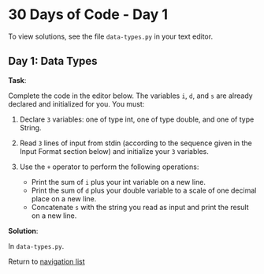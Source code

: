 # 30 Days of Code - Day 1

To view solutions, see the file `data-types.py` in your text editor.

## Day 1: Data Types

**Task**:

Complete the code in the editor below. The variables `i`, `d`, and `s` are already declared
and initialized for you. You must:

1. Declare `3` variables: one of type int, one of type double, and one of type String.

2. Read `3` lines of input from stdin (according to the sequence given in the Input Format section below) 
and initialize your `3` variables.

3. Use the `+` operator to perform the following operations:
    * Print the sum of `i` plus your int variable on a new line.
    * Print the sum of `d` plus your double variable to a scale of one decimal place on a new line.
    * Concatenate `s` with the string you read as input and print the result on a new line. 

**Solution**:

In `data-types.py`.

Return to [navigation list](/README.md "navigation list")